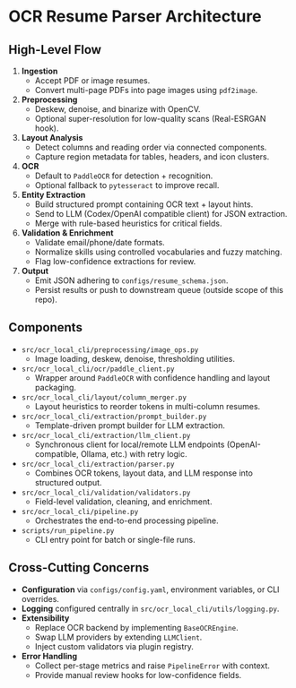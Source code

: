 # OCR Resume Parser Architecture

## High-Level Flow
1. **Ingestion**
   - Accept PDF or image resumes.
   - Convert multi-page PDFs into page images using `pdf2image`.
2. **Preprocessing**
   - Deskew, denoise, and binarize with OpenCV.
   - Optional super-resolution for low-quality scans (Real-ESRGAN hook).
3. **Layout Analysis**
   - Detect columns and reading order via connected components.
   - Capture region metadata for tables, headers, and icon clusters.
4. **OCR**
   - Default to `PaddleOCR` for detection + recognition.
   - Optional fallback to `pytesseract` to improve recall.
5. **Entity Extraction**
   - Build structured prompt containing OCR text + layout hints.
   - Send to LLM (Codex/OpenAI compatible client) for JSON extraction.
   - Merge with rule-based heuristics for critical fields.
6. **Validation & Enrichment**
   - Validate email/phone/date formats.
   - Normalize skills using controlled vocabularies and fuzzy matching.
   - Flag low-confidence extractions for review.
7. **Output**
   - Emit JSON adhering to `configs/resume_schema.json`.
   - Persist results or push to downstream queue (outside scope of this repo).

## Components
- `src/ocr_local_cli/preprocessing/image_ops.py`
  - Image loading, deskew, denoise, thresholding utilities.
- `src/ocr_local_cli/ocr/paddle_client.py`
  - Wrapper around `PaddleOCR` with confidence handling and layout packaging.
- `src/ocr_local_cli/layout/column_merger.py`
  - Layout heuristics to reorder tokens in multi-column resumes.
- `src/ocr_local_cli/extraction/prompt_builder.py`
  - Template-driven prompt builder for LLM extraction.
- `src/ocr_local_cli/extraction/llm_client.py`
  - Synchronous client for local/remote LLM endpoints (OpenAI-compatible, Ollama, etc.) with retry logic.
- `src/ocr_local_cli/extraction/parser.py`
  - Combines OCR tokens, layout data, and LLM response into structured output.
- `src/ocr_local_cli/validation/validators.py`
  - Field-level validation, cleaning, and enrichment.
- `src/ocr_local_cli/pipeline.py`
  - Orchestrates the end-to-end processing pipeline.
- `scripts/run_pipeline.py`
  - CLI entry point for batch or single-file runs.

## Cross-Cutting Concerns
- **Configuration** via `configs/config.yaml`, environment variables, or CLI overrides.
- **Logging** configured centrally in `src/ocr_local_cli/utils/logging.py`.
- **Extensibility**
  - Replace OCR backend by implementing `BaseOCREngine`.
  - Swap LLM providers by extending `LLMClient`.
  - Inject custom validators via plugin registry.
- **Error Handling**
  - Collect per-stage metrics and raise `PipelineError` with context.
  - Provide manual review hooks for low-confidence fields.
